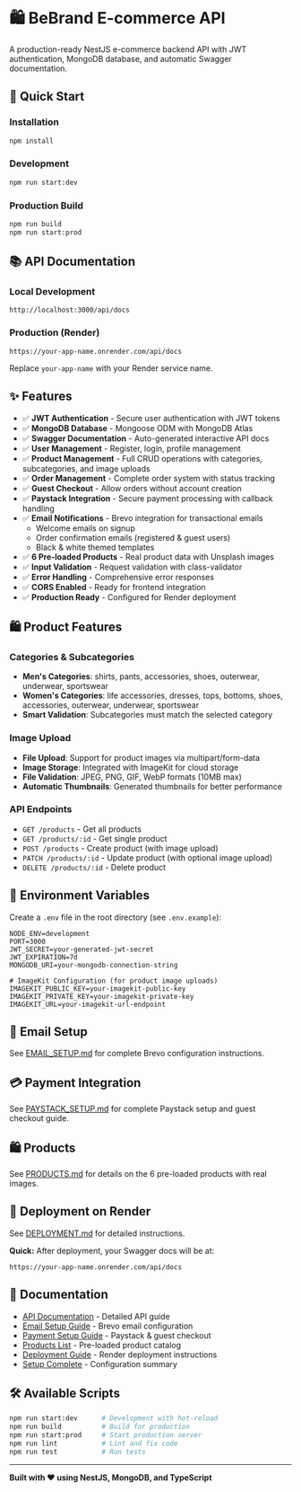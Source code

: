 # 🛍️ BeBrand E-commerce API

A production-ready NestJS e-commerce backend API with JWT authentication, MongoDB database, and automatic Swagger documentation.

## 🚀 Quick Start

### Installation
```bash
npm install
```

### Development
```bash
npm run start:dev
```

### Production Build
```bash
npm run build
npm run start:prod
```

## 📚 API Documentation

### Local Development
```
http://localhost:3000/api/docs
```

### Production (Render)
```
https://your-app-name.onrender.com/api/docs
```

Replace `your-app-name` with your Render service name.

## ✨ Features

- ✅ **JWT Authentication** - Secure user authentication with JWT tokens
- ✅ **MongoDB Database** - Mongoose ODM with MongoDB Atlas
- ✅ **Swagger Documentation** - Auto-generated interactive API docs
- ✅ **User Management** - Register, login, profile management
- ✅ **Product Management** - Full CRUD operations with categories, subcategories, and image uploads
- ✅ **Order Management** - Complete order system with status tracking
- ✅ **Guest Checkout** - Allow orders without account creation
- ✅ **Paystack Integration** - Secure payment processing with callback handling
- ✅ **Email Notifications** - Brevo integration for transactional emails
  - Welcome emails on signup
  - Order confirmation emails (registered & guest users)
  - Black & white themed templates
- ✅ **6 Pre-loaded Products** - Real product data with Unsplash images
- ✅ **Input Validation** - Request validation with class-validator
- ✅ **Error Handling** - Comprehensive error responses
- ✅ **CORS Enabled** - Ready for frontend integration
- ✅ **Production Ready** - Configured for Render deployment

## 🛍️ Product Features

### Categories & Subcategories
- **Men's Categories**: shirts, pants, accessories, shoes, outerwear, underwear, sportswear
- **Women's Categories**: life accessories, dresses, tops, bottoms, shoes, accessories, outerwear, underwear, sportswear
- **Smart Validation**: Subcategories must match the selected category

### Image Upload
- **File Upload**: Support for product images via multipart/form-data
- **Image Storage**: Integrated with ImageKit for cloud storage
- **File Validation**: JPEG, PNG, GIF, WebP formats (10MB max)
- **Automatic Thumbnails**: Generated thumbnails for better performance

### API Endpoints
- `GET /products` - Get all products
- `GET /products/:id` - Get single product
- `POST /products` - Create product (with image upload)
- `PATCH /products/:id` - Update product (with optional image upload)
- `DELETE /products/:id` - Delete product

## 🔐 Environment Variables

Create a `.env` file in the root directory (see `.env.example`):

```env
NODE_ENV=development
PORT=3000
JWT_SECRET=your-generated-jwt-secret
JWT_EXPIRATION=7d
MONGODB_URI=your-mongodb-connection-string

# ImageKit Configuration (for product image uploads)
IMAGEKIT_PUBLIC_KEY=your-imagekit-public-key
IMAGEKIT_PRIVATE_KEY=your-imagekit-private-key
IMAGEKIT_URL=your-imagekit-url-endpoint
```

## 📧 Email Setup

See [EMAIL_SETUP.md](./EMAIL_SETUP.md) for complete Brevo configuration instructions.

## 💳 Payment Integration

See [PAYSTACK_SETUP.md](./PAYSTACK_SETUP.md) for complete Paystack setup and guest checkout guide.

## 🛍️ Products

See [PRODUCTS.md](./PRODUCTS.md) for details on the 6 pre-loaded products with real images.

## 🚢 Deployment on Render

See [DEPLOYMENT.md](./DEPLOYMENT.md) for detailed instructions.

**Quick:** After deployment, your Swagger docs will be at:
```
https://your-app-name.onrender.com/api/docs
```

## 📖 Documentation

- [API Documentation](./API_DOCUMENTATION.md) - Detailed API guide
- [Email Setup Guide](./EMAIL_SETUP.md) - Brevo email configuration
- [Payment Setup Guide](./PAYSTACK_SETUP.md) - Paystack & guest checkout
- [Products List](./PRODUCTS.md) - Pre-loaded product catalog
- [Deployment Guide](./DEPLOYMENT.md) - Render deployment instructions
- [Setup Complete](./SETUP_COMPLETE.md) - Configuration summary

## 🛠️ Available Scripts

```bash
npm run start:dev      # Development with hot-reload
npm run build          # Build for production
npm run start:prod     # Start production server
npm run lint           # Lint and fix code
npm run test           # Run tests
```

---

**Built with ❤️ using NestJS, MongoDB, and TypeScript**
